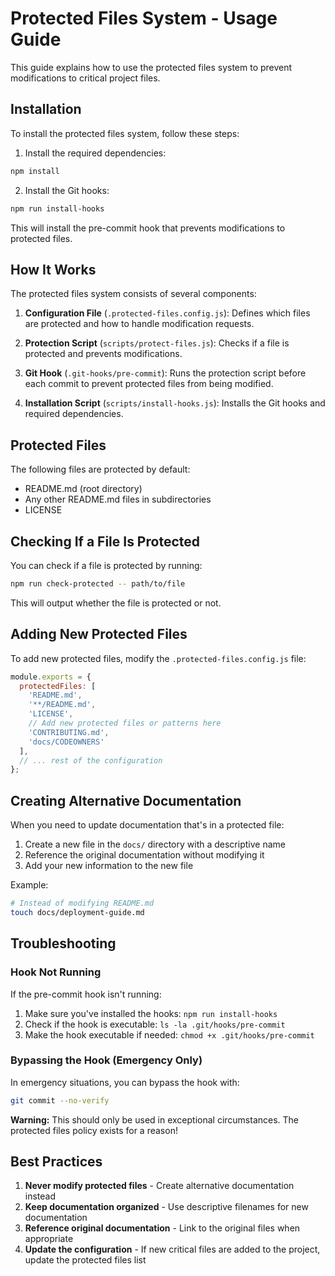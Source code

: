 # Protected Files System - Usage Guide

This guide explains how to use the protected files system to prevent modifications to critical project files.

## Installation

To install the protected files system, follow these steps:

1. Install the required dependencies:

```bash
npm install
```

2. Install the Git hooks:

```bash
npm run install-hooks
```

This will install the pre-commit hook that prevents modifications to protected files.

## How It Works

The protected files system consists of several components:

1. **Configuration File** (`.protected-files.config.js`): Defines which files are protected and how to handle modification requests.

2. **Protection Script** (`scripts/protect-files.js`): Checks if a file is protected and prevents modifications.

3. **Git Hook** (`.git-hooks/pre-commit`): Runs the protection script before each commit to prevent protected files from being modified.

4. **Installation Script** (`scripts/install-hooks.js`): Installs the Git hooks and required dependencies.

## Protected Files

The following files are protected by default:

- README.md (root directory)
- Any other README.md files in subdirectories
- LICENSE

## Checking If a File Is Protected

You can check if a file is protected by running:

```bash
npm run check-protected -- path/to/file
```

This will output whether the file is protected or not.

## Adding New Protected Files

To add new protected files, modify the `.protected-files.config.js` file:

```javascript
module.exports = {
  protectedFiles: [
    'README.md',
    '**/README.md',
    'LICENSE',
    // Add new protected files or patterns here
    'CONTRIBUTING.md',
    'docs/CODEOWNERS'
  ],
  // ... rest of the configuration
};
```

## Creating Alternative Documentation

When you need to update documentation that's in a protected file:

1. Create a new file in the `docs/` directory with a descriptive name
2. Reference the original documentation without modifying it
3. Add your new information to the new file

Example:

```bash
# Instead of modifying README.md
touch docs/deployment-guide.md
```

## Troubleshooting

### Hook Not Running

If the pre-commit hook isn't running:

1. Make sure you've installed the hooks: `npm run install-hooks`
2. Check if the hook is executable: `ls -la .git/hooks/pre-commit`
3. Make the hook executable if needed: `chmod +x .git/hooks/pre-commit`

### Bypassing the Hook (Emergency Only)

In emergency situations, you can bypass the hook with:

```bash
git commit --no-verify
```

**Warning:** This should only be used in exceptional circumstances. The protected files policy exists for a reason!

## Best Practices

1. **Never modify protected files** - Create alternative documentation instead
2. **Keep documentation organized** - Use descriptive filenames for new documentation
3. **Reference original documentation** - Link to the original files when appropriate
4. **Update the configuration** - If new critical files are added to the project, update the protected files list
